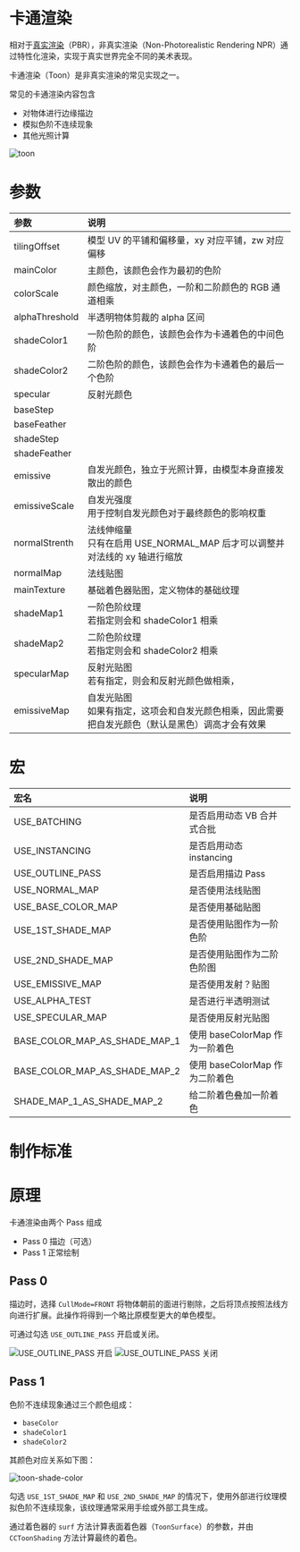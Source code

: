 # 卡通渲染

 相对于[真实渲染](effect-buildin-pbr.md)（PBR），非真实渲染（Non-Photorealistic Rendering NPR）通过特性化渲染，实现于真实世界完全不同的美术表现。

 卡通渲染（Toon）是非真实渲染的常见实现之一。

 常见的卡通渲染内容包含

- 对物体进行边缘描边
- 模拟色阶不连续现象
- 其他光照计算

 ![toon](img/toon.png)

# 参数

| 参数         | 说明                                                              |
| :------------- | :---------------------------------------------------------------- |
| tilingOffset   | 模型 UV 的平铺和偏移量，xy 对应平铺，zw 对应偏移|
| mainColor      | 主颜色，该颜色会作为最初的色阶|
| colorScale     | 颜色缩放，对主颜色，一阶和二阶颜色的 RGB 通道相乘 |
| alphaThreshold | 半透明物体剪裁的 alpha 区间
| shadeColor1    | 一阶色阶的颜色，该颜色会作为卡通着色的中间色阶 |
| shadeColor2    | 二阶色阶的颜色，该颜色会作为卡通着色的最后一个色阶 |
| specular       | 反射光颜色
| baseStep       |
| baseFeather    |
| shadeStep      |
| shadeFeather   |
| emissive       | 自发光颜色，独立于光照计算，由模型本身直接发散出的颜色  |
| emissiveScale  | 自发光强度<br>用于控制自发光颜色对于最终颜色的影响权重 |
| normalStrenth  | 法线伸缩量<br>只有在启用 USE_NORMAL_MAP 后才可以调整并对法线的 xy 轴进行缩放|
| normalMap      | 法线贴图
| mainTexture    | 基础着色器贴图，定义物体的基础纹理
| shadeMap1      | 一阶色阶纹理 <br> 若指定则会和 shadeColor1 相乘 |
| shadeMap2      | 二阶色阶纹理 <br> 若指定则会和 shadeColor2 相乘 |
| specularMap    | 反射光贴图<br>若有指定，则会和反射光颜色做相乘， |
| emissiveMap    | 自发光贴图<br>如果有指定，这项会和自发光颜色相乘，因此需要把自发光颜色（默认是黑色）调高才会有效果 |

# 宏

 | 宏名                          | 说明                      |
 | :---------------------------- | :------------------------ |
 | USE_BATCHING | 是否启用动态 VB 合并式合批 |
| USE_INSTANCING | 是否启用动态 instancing |
 | USE_OUTLINE_PASS              | 是否启用描边 Pass         |
 | USE_NORMAL_MAP                | 是否使用法线贴图          |
 | USE_BASE_COLOR_MAP            | 是否使用基础贴图          |
 | USE_1ST_SHADE_MAP             | 是否使用贴图作为一阶色阶 |
 | USE_2ND_SHADE_MAP             | 是否使用贴图作为二阶色阶图 |
 | USE_EMISSIVE_MAP              | 是否使用发射？贴图        |
 | USE_ALPHA_TEST                | 是否进行半透明测试        |
 | USE_SPECULAR_MAP              | 是否使用反射光贴图        |
 | BASE_COLOR_MAP_AS_SHADE_MAP_1 | 使用 baseColorMap 作为一阶着色 |
 | BASE_COLOR_MAP_AS_SHADE_MAP_2 | 使用 baseColorMap 作为二阶着色 |
 | SHADE_MAP_1_AS_SHADE_MAP_2    | 给二阶着色叠加一阶着色|

# 制作标准

# 原理

 卡通渲染由两个 Pass 组成

- Pass 0 描边（可选）
- Pass 1 正常绘制

## Pass 0

描边时，选择 `CullMode=FRONT` 将物体朝前的面进行剔除，之后将顶点按照法线方向进行扩展。此操作将得到一个略比原模型更大的单色模型。

可通过勾选 `USE_OUTLINE_PASS` 开启或关闭。

![USE_OUTLINE_PASS 开启](img/outline-on.png) ![USE_OUTLINE_PASS 关闭](img/outline-off.png)

## Pass 1

色阶不连续现象通过三个颜色组成：

- `baseColor`
- `shadeColor1`
- `shadeColor2`

其颜色对应关系如下图：

![toon-shade-color](img/shade-color.png)

勾选 `USE_1ST_SHADE_MAP` 和 `USE_2ND_SHADE_MAP` 的情况下，使用外部进行纹理模拟色阶不连续现象，该纹理通常采用手绘或外部工具生成。

通过着色器的 `surf` 方法计算表面着色器（`ToonSurface`）的参数，并由 `CCToonShading` 方法计算最终的着色。
